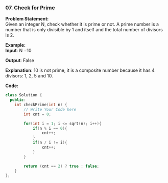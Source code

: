 ### 07. Check for Prime

**Problem Statement:** <br/>
Given an integer N, check whether it is prime or not. A prime number is a number that is only divisible by 1 and itself and the total number of divisors is 2.

**Example:** <br/>
**Input**: N =10

**Output**: False

**Explanation**: 10 is not prime, it is a composite number because it has 4 divisors: 1, 2, 5 and 10.

**Code:** 
```cpp
class Solution {
  public:
    int checkPrime(int n) {
        // Write Your Code here
        int cnt = 0;

        for(int i = 1; i <= sqrt(n); i++){
            if(n % i == 0){
                cnt++;
            }
            if(n / i != i){
                cnt++;
            }
        }

        return (cnt == 2) ? true : false;
    }
};
```